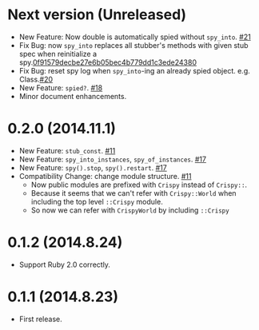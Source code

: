 # Next version (Unreleased)

- New Feature: Now double is automatically spied without `spy_into`. [#21](https://github.com/igrep/crispy/pull/21)
- Fix Bug: now `spy_into` replaces all stubber's methods with given stub spec when reinitialize a spy.[0f91579decbe27e6b05bec4b779dd1c3ede24380](https://github.com/igrep/crispy/commit/0f91579decbe27e6b05bec4b779dd1c3ede24380)
- Fix Bug: reset spy log when `spy_into`-ing an already spied object. e.g. Class.[#20](https://github.com/igrep/crispy/pull/20)
- New Feature: `spied?`. [#18](https://github.com/igrep/crispy/pull/18)
- Minor document enhancements.

# 0.2.0 (2014.11.1)

- New Feature: `stub_const`. [#11](https://github.com/igrep/crispy/pull/11)
- New Feature: `spy_into_instances`, `spy_of_instances`. [#17](https://github.com/igrep/crispy/pull/17)
- New Feature: `spy().stop`, `spy().restart`. [#17](https://github.com/igrep/crispy/pull/17)
- Compatibility Change: change module structure. [#11](https://github.com/igrep/crispy/pull/11)
    - Now public modules are prefixed with `Crispy` instead of `Crispy::`.
    - Because it seems that we can't refer with `Crispy::World` when including the top level `::Crispy` module.
    - So now we can refer with `CrispyWorld` by including `::Crispy`

# 0.1.2 (2014.8.24)

- Support Ruby 2.0 correctly.

# 0.1.1 (2014.8.23)

- First release.
